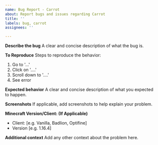 ```yaml
---
name: Bug Report - Carrot
about: Report bugs and issues regarding Carrot
title: ''
labels: bug, carrot
assignees: ''

---
```


**Describe the bug**
A clear and concise description of what the bug is.

**To Reproduce**
Steps to reproduce the behavior:
1. Go to '...'
2. Click on '....'
3. Scroll down to '....'
4. See error

**Expected behavior**
A clear and concise description of what you expected to happen.

**Screenshots**
If applicable, add screenshots to help explain your problem.

**Minecraft Version/Client: (If Applicable)**
 - Client: [e.g. Vanilla, Badlion, Optifine]
 - Version [e.g. 1.16.4]

**Additional context**
Add any other context about the problem here.
